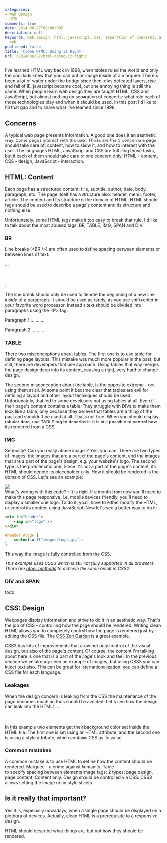 ```yaml
---
categories:
- Web Design
- HTML
comments: true
date: 2014-06-27T00:00:00Z
description: null
keywords: web design, html, javascript, css, separation of concerns, architecture,
  web
published: false
title: 'Clean HTML: Doing it Right'
url: /2014/06/27/html-doing-it-right/
---
```


I've learned HTML way back in 1998, when tables ruled the world and only the cool kids knew that you can put an image inside of a marquee. There's been a lot of water under the bridge since then: divs defeated layers, rise and fall of IE, javascript became cool, but one annoying thing is still the same. When people learn web design they are taught HTML, CSS and JavaScript, but almost nothing on separation of concerts: what role each of those technologies play and when it should be used. In this post I'd like to fill that gap and to share what I've learned since 1998.

Concerns
--------
A typical web page presents information. A good one does it an aesthetic way. Some pages interact with the user. Those are the 3 concerns a page should take care of: content, how to show it, and how to interact with the user. The languages HTML, JavaScript and CSS are fulfilling those tasks, but it each of them should take care of one concern only: HTML - content, CSS -  design, JavaScript - interaction.

HTML: Content
-------------
Each page has a structured content: title, subtitle, author, date, body, paragraph, etc. The page itself has a structure also: header, menu, footer, article. The content and its structure is the domain of HTML. HTML should tags should be used to describe a page's content and its structure and nothing else.

Unfortunately, some HTML tags make it too easy to break that rule. I'd like to talk about the most abused tags: BR, TABLE, IMG, SPAN and DIV.

### BR
Line breaks (&lt;BR /&gt;) are often used to define spacing between elements or between lines of text:
	<div id="header">...</div>
	<br />
	<br />
	<br />
	<div id="menu">...</div>

The line break should only be used to denote the beginning of a new line *inside* of a paragraph. It should be used as rarely, as you use shift+enter in your favorite word processor. Instead a text should be divided into paragraphs using the &lt;P&gt; tag:
	<p>
		Paragraph 1
		...
		...
		...
	</p>
	<p>
		Paragrpah 2
		...
		...
		...
	</p>

### TABLE
There two misconceptions about tables. The first one is to use table for defining page layouts. This mistake was much more popular in the past, but still, there are developers that use approach. Using tables that way merges the page design deep into its content, causing a rigid, very hard to change design.

The second misconception about the table, is the opposite extreme - not using them at all. At some point it became clear that tables are evil for defining a layout and other layout techniques should be used. Unfortunately, that led to some developers not using tables at all. Even if their page's content contains a table. They struggle with DIVs to make them look like a table, only because they believe that tables are a thing of the past and shouldn't be used at all. That's not true. When you should display tabular data, use TABLE tag to describe it. It is still possible to control how its rendered from a CSS.

### IMG
Seriously? Can you really abuse images? Yes, you can. There are two types of images: the images that are a part of the page's content, and the images that are a part of the page's design, e.g. your website's logo. The second type is the problematic one. Since it's not a part of the page's content, its HTML should denote its placeholder only. How it should be rendered is the domain of CSS. Let's see an example:
	<div id="header">
		<img src="images/logo.jpg" />
	</div>
What's wrong with this code? - It is rigid. If a month from now you'll need to make this page responsive, i.e. mobile devices friendly, you'll need to display a smaller one logo. To do it, you'll have to either modify the HTML, or control its content using JavaScript. Now let's see a better way to do it:
``` html page.html
<div id="header">
	<img id="logo" />
</div>
```

``` css desktop.css
#header #logo {
	content:url("images/logo.jpg");
}
```

This way the image is fully controlled from the CSS.

*This example uses CSS3 which is still not fully supported in all browsers. There are [other methods](http://css-tricks.com/replace-the-image-in-an-img-with-css/) to achieve the same result in CSS2.*

### DIV and SPAN
todo

CSS: Design
-----------
Webpages display information and strive to do it in an aesthetic way. That's the job of CSS - controlling how the page should be rendered. Writing clean HTML allows you to completely control how the page is rendered just by editing the CSS file. The [CSS Zen Garden](http://www.csszengarden.com) is a great example.

CSS3 has lots of improvements that allow not only control of the visual design, but also of the page's content. Of course, the content I'm talking about here is one that is a part of the page's look and feel. In the previous section we've already seen an example of images, but using CSS3 you can inject text also. This can be great for internationalization: you can define a CSS file for each language.

### Leakages
When the design concern is leaking from the CSS the maintenance of the page becomes much an thus should be avoided. Let's see how the design can leak into the HTML:
	<table bgcolor="red">...</table>
	<div style="color: blue">...</div>
In this example two elements get their background color set inside the HTML file. The first one is set using an HTML attribute, and the second one is using a style attribute, which contains CSS as its value

### Common mistakes

A common mistake is to use HTML to define how the content should be rendered.
Marquee - a crime against humanity.
Table - 
<BR> to specify spacing between elements
Image tags: 2 types: page design, page content. Content only. Design should be controlled via CSS. CSS3 allows setting the image url in style sheets.


Is it really that important?
----------------------------
Yes it is, especially nowadays, when a single page should be displayed on a plethora of devices. Actually, clean HTML is a prerequisite to a responsive design. 

HTML should describe what things are, but not how they should be rendered.
